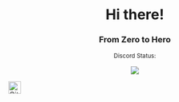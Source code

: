 

<!--
**BLG420/BLG420** is a ✨ _special_ ✨ repository because its `README.md` (this file) appears on your GitHub profile.

Here are some ideas to get you started:

- 🔭 I’m currently working on ...
- 🌱 I’m currently learning ...
- 👯 I’m looking to collaborate on ...
- 🤔 I’m looking for help with ...
- 💬 Ask me about ...
- 📫 How to reach me: ...
- 😄 Pronouns: ...
- ⚡ Fun fact: ...
-->


<div align="center">
<h1>Hi there!</h1>
<h3>From Zero to Hero</h3>
<!-- <small style="font-size: 1px;">The sky isnt the limit!</small> -->
</div>

<div align="center">
  <small>Discord Status:</small>
  <p align="center" id="image">
  <a href="https://discord.gg/mYnD59M2JH">
  <img src="https://atom-bot.xyz/widget/theme-2/921434569197117490.png">
  </a>
</p>
</div>



 <a href="https://github.com/BLG420">
  <img align="left" alt="Github" width="25px" src="https://cdn.jsdelivr.net/npm/simple-icons@v3/icons/github.svg" />
</a>



